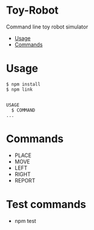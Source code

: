 # Toy-Robot

Command line toy robot simulator

- [Usage](#usage)
- [Commands](#commands)

# Usage

```sh-session
$ npm install
$ npm link


USAGE
  $ COMMAND
...
```

# Commands

- PLACE
- MOVE
- LEFT
- RIGHT
- REPORT

# Test commands

- npm test
